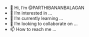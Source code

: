- 👋 Hi, I’m @PARTHIBANANBALAGAN
- 👀 I’m interested in ...
- 🌱 I’m currently learning ...
- 💞️ I’m looking to collaborate on ...
- 📫 How to reach me ...

<!---
PARTHIBANANBALAGAN/PARTHIBANANBALAGAN is a ✨ special ✨ repository because its `README.md` (this file) appears on your GitHub profile.
You can click the Preview link to take a look at your changes.
--->
